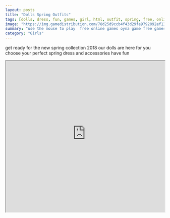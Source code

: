 ```yaml
---
layout: posts
title: "Dolls Spring Outfits"
tags: [dolls, dress, fun, games, girl, html, outfit, spring, free, online, games, oyna, game, free, games, play, play, games]
image: "https://img.gamedistribution.com/78d25d9ccb4f43d29fe9792092ef135c.jpg"
summary: "use the mouse to play  free online games oyna game free games play play games"
category: "Girls"
---
```


get ready for the new spring collection 2018 our dolls are here for you choose your perfect spring dress and accessories have fun

<iframe width="100%" height="480px;" src="https://html5.gamedistribution.com/78d25d9ccb4f43d29fe9792092ef135c/"></iframe>